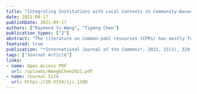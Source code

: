 ```yaml
---
title: "Integrating Institutions with Local Contexts in Community-Based Irrigation Governance: A Qualitative Systematic Review of Variables, Combinations, and Effects"
date: 2021-09-17
publishDate: 2021-09-17
authors: ["Raymond Yu Wang", "Tipeng Chen"]
publication_types: ["2"]
abstract: "The literature on common-pool resources (CPRs) has mostly focused on institutional conditions for successful governance of the commons. However, many scholars have emphasized that the explanatory power of institutional variables per se is limited and that institutions should not be isolated from the context in which they operate. Consequently, the success of CPR governance requires a more nuanced understanding of specific combinations of institutions in a specific social-ecological context. Using community-based irrigation systems as an example, this paper examines how combinations of institutions and contexts affect irrigation governance based on a qualitative systematic review of 83 English language peer-reviewed articles published since 1990. The review firstly summarizes the basic characteristics, main research subjects, and development trends in the literature on community-based irrigation governance. Then, revealing the specific effects of major combinations of institutional variables and contextual variables on the performance of irrigation governance, the review suggests that (a) the congruence of institutional arrangements with attributes of actors (e.g., group size, group heterogeneity, and social capital), (b) the specific combination of institutions and contexts of resource system and related ecosystems (e.g., hydrology, soil, and agriculture), and (c) the market incentives (e.g., irrigation systems’ spatial proximity to markets) associating with formal governance organizations, are important for improving irrigation governance performance. The main findings not only reveal existing gaps in understanding how institutions and contexts interact in community-based irrigation governance, but also indicate potential pathways to theoretical construction in complex CPR systems by further exploring the relationships between institutions and the contexts in which they operate."
featured: true
publication: "*International Journal of the Commons*, 2021, 15(1), 320- 337"
tags: ["Journal Article"]
links: 
- name: Open Access PDF
  url: /uploads/Wang&Chen2021.pdf 
- name: Journal Site
  url: https://10.5334/ijc.1108
---
```

  
  
